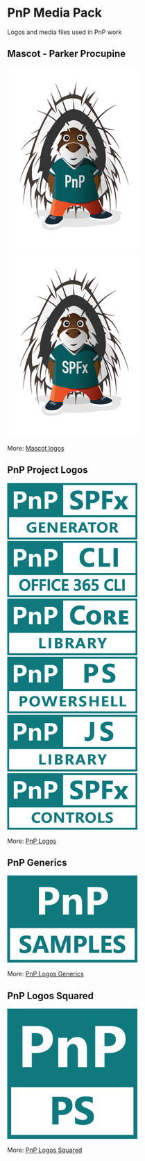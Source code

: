 # PnP Media Pack

Logos and media files used in PnP work

## Mascot - Parker Procupine

![Parker PnP](/parker/pnp/300w/parker.png)
![Parker SPFx](/parker/spfx/300w/parker-spfx.png)

More: [Mascot logos](/parker)

## PnP Project Logos

![generator-spfx](/pnp-logos/png/teal/300w/generator-spfx-teal-300.png)
![Office 365 CLI](/pnp-logos/png/teal/300w/office-365-cli-teal-300.png)
![PnP Core Library](/pnp-logos/png/teal/300w/pnp-core-library-teal-300.png)
![PnP Core Library](/pnp-logos/png/teal/300w/pnp-powershell-teal-300.png)
![PnPJS](/pnp-logos/png/teal/300w/pnpjs-library-teal-300.png)
![PnPJS](/pnp-logos/png/teal/300w/spfx-controls-teal-300.png)

More: [PnP Logos](/pnp-logos)

## PnP Generics

![PnP PowerShell](/pnp-logos-generics/png/teal/300w/pnp-samples-teal-300.png)

More: [PnP Logos Generics](/pnp-logos-generics)

## PnP Logos Squared

![PnP PowerShell](/pnp-logos-squared/png/teal/300w/pnp-ps-teal-300.png)

More: [PnP Logos Squared](/pnp-logos-squared)

